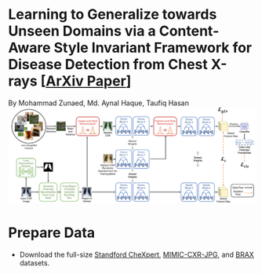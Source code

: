 # Learning to Generalize towards Unseen Domains via a Content-Aware Style Invariant Framework for Disease Detection from Chest X-rays [[ArXiv Paper](https://arxiv.org/abs/2106.05915)]
By Mohammad Zunaed, Md. Aynal Haque, Taufiq Hasan
![](images/proposed_framework.png)

# Prepare Data
- Download the full-size [Standford CheXpert](https://stanfordaimi.azurewebsites.net/datasets/8cbd9ed4-2eb9-4565-affc-111cf4f7ebe2), [MIMIC-CXR-JPG](https://physionet.org/content/mimic-cxr-jpg/2.0.0/), and [BRAX](https://physionet.org/content/brax/1.1.0/) datasets.
